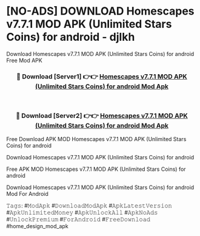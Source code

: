 # [NO-ADS] DOWNLOAD Homescapes v7.7.1 MOD APK (Unlimited Stars Coins) for android - djlkh
Download Homescapes v7.7.1 MOD APK (Unlimited Stars Coins) for android Free Mod APK

<div align="center">
<h3>🔴 Download [Server1] 👉👉 <a href="https://apk-comot.site?title=Homescapes_v7.7.1_MOD_APK_(Unlimited_Stars_Coins)_for_android">Homescapes v7.7.1 MOD APK (Unlimited Stars Coins) for android Mod Apk</a></h3><br>

<h3>🔴 Download [Server2] 👉👉 <a href="https://apk-comot.site?title=Homescapes_v7.7.1_MOD_APK_(Unlimited_Stars_Coins)_for_android">Homescapes v7.7.1 MOD APK (Unlimited Stars Coins) for android Mod Apk</a></h3>
</div>


Free Download APK MOD Homescapes v7.7.1 MOD APK (Unlimited Stars Coins) for android

Download Homescapes v7.7.1 MOD APK (Unlimited Stars Coins) for android 

Free APK MOD Homescapes v7.7.1 MOD APK (Unlimited Stars Coins) for android 

Download Homescapes v7.7.1 MOD APK (Unlimited Stars Coins) for android Mod For Android

𝚃𝚊𝚐𝚜: #𝙼𝚘𝚍𝙰𝚙𝚔 #𝙳𝚘𝚠𝚗𝚕𝚘𝚊𝚍𝙼𝚘𝚍𝙰𝚙𝚔 #𝙰𝚙𝚔𝙻𝚊𝚝𝚎𝚜𝚝𝚅𝚎𝚛𝚜𝚒𝚘𝚗 #𝙰𝚙𝚔𝚄𝚗𝚕𝚒𝚖𝚒𝚝𝚎𝚍𝙼𝚘𝚗𝚎𝚢 #𝙰𝚙𝚔𝚄𝚗𝚕𝚘𝚌𝚔𝙰𝚕𝚕 #𝙰𝚙𝚔𝙽𝚘𝙰𝚍𝚜 #𝚄𝚗𝚕𝚘𝚌𝚔𝙿𝚛𝚎𝚖𝚒𝚞𝚖 #𝙵𝚘𝚛𝙰𝚗𝚍𝚛𝚘𝚒𝚍 #𝙵𝚛𝚎𝚎𝙳𝚘𝚠𝚗𝚕𝚘𝚊𝚍 #home_design_mod_apk